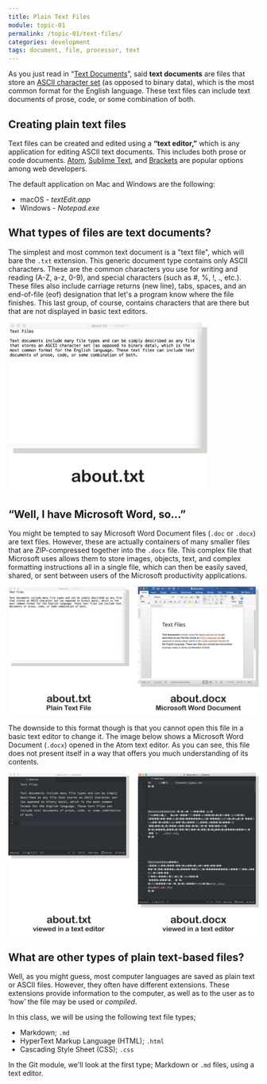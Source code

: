 ```yaml
---
title: Plain Text Files
module: topic-01
permalink: /topic-01/text-files/
categories: development
tags: document, file, processor, text
---
```


<div class="divider-heading"></div>

As you just read in “<a href="../web-files-text">Text Documents</a>”, said **text documents** are files that store an [ASCII character set](https://en.wikipedia.org/wiki/ASCII) (as opposed to binary data), which is the most common format for the English language. These text files can include text documents of prose, code, or some combination of both.


## Creating plain text files
Text files can be created and edited using a **“text editor,”** which is any application for editing ASCII text documents. This includes both prose or code documents. <a href="https://atom.io/" target="_blank">Atom</a>, <a href="https://www.sublimetext.com/" target="_blank">Sublime Text</a>, and <a href="http://brackets.io/" target="_blank">Brackets</a> are popular options among web developers.

The default application on Mac and Windows are the following:

- macOS - _textEdit.app_
- Windows - _Notepad.exe_


## What types of files are text documents?
The simplest and most common text document is a "text file", which will bare the `.txt` extension. This generic document type contains only ASCII characters. These are the common characters you use for writing and reading (A-Z, a-z, 0-9), and special characters (such as #, %, !, ., etc.). These files also include carriage returns (new line), tabs, spaces, and an end-of-file (eof) designation that let's a program know where the file finishes. This last group, of course, contains characters that are there but that are not displayed in basic text editors.

<img src="../img/txt-file.png" alt="A .txt file open in textEdit.app" title="A .txt File" style="width: 400px;" />


<div class="divider-pg"></div>


## “Well, I have Microsoft Word, so...”

You might be tempted to say Microsoft Word Document files (`.doc` or `.docx`) are text files. However, these are actually containers of many smaller files that are ZIP-compressed together into the `.docx` file. This complex file that Microsoft uses allows them to store images, objects, text, and complex formatting instructions all in a single file, which can then be easily saved, shared, or sent between users of the Microsoft productivity applications.

<img src="../img/txt-vs-word-files.jpg" alt="A .docx file loaded into a simple text editor" title="A .docx file viewed in Atom" />

The downside to this format though is that you cannot open this file in a basic text editor to change it. The image below shows a Microsoft Word Document (`.docx`) opened in the Atom text editor. As you can see, this file does not present itself in a way that offers you much understanding of its contents.

<img src="../img/txt-vs-word-files-atom.jpg" alt="A .docx file loaded into a simple text editor" title="A .docx file viewed in Atom" />


<div class="divider-pg"></div>


## What are other types of plain text-based files?

Well, as you might guess, most computer languages are saved as plain text or ASCII files. However, they often have different extensions. These extensions provide information to the computer, as well as to the user as to ‘how’ the file may be used or _compiled_.

In this class, we will be using the following text file types;

- Markdown; `.md`
- HyperText Markup Language (HTML); `.html`
- Cascading Style Sheet (CSS); `.css`

In the Git module, we'll look at the first type; Markdown or `.md` files, using a text editor.
